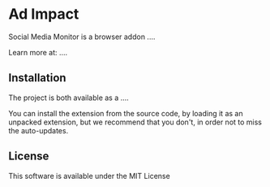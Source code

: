 # Ad Impact


Social Media Monitor is a browser addon ....

Learn more at: ....


## Installation

The project is both available as a ....

You can install the extension from the source code, by loading it as an unpacked extension, but we recommend that you don't, in order not to miss the auto-updates.



## License

This software is available under the MIT License


